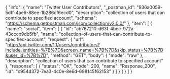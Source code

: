 {
  "info": {
    "name": "Twitter User Contributors",
    "_postman_id": "936a0059-5dff-4ae6-88ee-1b286cf6ecd0",
    "description": "collection of users that can contribute to specified account",
    "schema": "https://schema.getpostman.com/json/collection/v2.0.0/"
  },
  "item": [
    {
      "name": "social",
      "item": [
        {
          "id": "ab767210-d63f-4bec-972a-43cccb9db5fb",
          "name": "collection-of-users-that-can-contribute-to-specified-account",
          "request": {
            "url": "http://api.twitter.com/1.1/users/contributors?include_entities=%7B%7D&screen_name=%7B%7D&skip_status=%7B%7D&user_id=%7B%7D",
            "method": "GET",
            "body": {
              "mode": "raw"
            },
            "description": "collection of users that can contribute to specified account"
          },
          "response": [
            {
              "status": "OK",
              "code": 200,
              "name": "Response_200",
              "id": "c954d372-7ea3-4c0e-8e6d-698145f62153"
            }
          ]
        }
      ]
    }
  ]
}